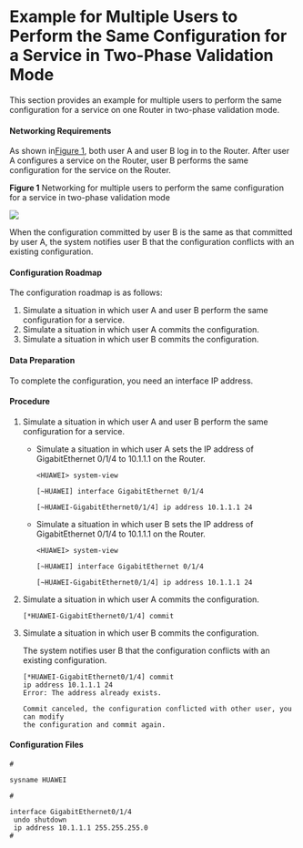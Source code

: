 Example for Multiple Users to Perform the Same Configuration for a Service in Two-Phase Validation Mode
=======================================================================================================

This section provides an example for multiple users to perform the same configuration for a service on one Router in two-phase validation mode.

#### Networking Requirements

As shown in[Figure 1](#EN-US_TASK_0172360016__fig_dc_vrp_cfgm_cfg_004201), both user A and user B log in to the Router. After user A configures a service on the Router, user B performs the same configuration for the service on the Router.

**Figure 1** Networking for multiple users to perform the same configuration for a service in two-phase validation mode
  
![](images/fig_dc_vrp_cfgm_cfg_004201.png)  

When the configuration committed by user B is the same as that committed by user A, the system notifies user B that the configuration conflicts with an existing configuration.


#### Configuration Roadmap

The configuration roadmap is as follows:

1. Simulate a situation in which user A and user B perform the same configuration for a service.
2. Simulate a situation in which user A commits the configuration.
3. Simulate a situation in which user B commits the configuration.

#### Data Preparation

To complete the configuration, you need an interface IP address.


#### Procedure

1. Simulate a situation in which user A and user B perform the same configuration for a service.
   
   
   * Simulate a situation in which user A sets the IP address of GigabitEthernet 0/1/4 to 10.1.1.1 on the Router.
     
     ```
     <HUAWEI> system-view
     ```
     ```
     [~HUAWEI] interface GigabitEthernet 0/1/4
     ```
     ```
     [~HUAWEI-GigabitEthernet0/1/4] ip address 10.1.1.1 24
     ```
   * Simulate a situation in which user B sets the IP address of GigabitEthernet 0/1/4 to 10.1.1.1 on the Router.
     
     ```
     <HUAWEI> system-view
     ```
     ```
     [~HUAWEI] interface GigabitEthernet 0/1/4
     ```
     ```
     [~HUAWEI-GigabitEthernet0/1/4] ip address 10.1.1.1 24
     ```
2. Simulate a situation in which user A commits the configuration.
   
   
   ```
   [*HUAWEI-GigabitEthernet0/1/4] commit
   ```
3. Simulate a situation in which user B commits the configuration.
   
   
   
   The system notifies user B that the configuration conflicts with an existing configuration.
   
   ```
   [*HUAWEI-GigabitEthernet0/1/4] commit
   ip address 10.1.1.1 24
   Error: The address already exists.
   
   Commit canceled, the configuration conflicted with other user, you can modify 
   the configuration and commit again.
   ```

#### Configuration Files

```
# 
```
```
sysname HUAWEI 
```
```
# 
```
```
interface GigabitEthernet0/1/4
 undo shutdown
 ip address 10.1.1.1 255.255.255.0
#    
```